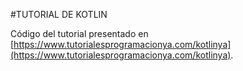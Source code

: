 #TUTORIAL DE KOTLIN

Código del tutorial presentado en [https://www.tutorialesprogramacionya.com/kotlinya](https://www.tutorialesprogramacionya.com/kotlinya).